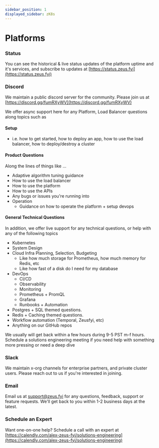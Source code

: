 ```yaml
---
sidebar_position: 1
displayed_sidebar: zK8s
---
```


# Platforms

### Status

You can see the historical & live status updates of the platform uptime and it's services, and subscribe to updates
at [https://status.zeus.fyi](https://status.zeus.fyi)

### Discord

We maintain a public discord server for the community. Please join us
at [https://discord.gg/fumRXyWV](https://discord.gg/fumRXyWV)

We offer async support here for any Platform, Load Balancer questions along topics such as

#### Setup

- i.e. how to get started, how to deploy an app, how to use the load balancer, how to deploy/destroy a cluster

#### Product Questions

Along the lines of things like ...

- Adaptive algorithm tuning guidance
- How to use the load balancer
- How to use the platform
- How to use the APIs
- Any bugs or issues you're running into
- Operation
    - Guidance on how to operate the platform + setup devops

#### General Technical Questions

In addition, we offer live support for any technical questions, or help with any of the following topics

- Kubernetes
- System Design
- Cloud Infra Planning, Selection, Budgeting
  - Like how much storage for Prometheus, how much memory for Redis, etc
  - Like how fast of a disk do I need for my database
- DevOps
    - CI/CD
    - Observability
    - Monitoring
    - Prometheus + PromQL
    - Grafana
    - Runbooks + Automation
- Postgres + SQL themed questions.
- Redis + Caching themed questions.
- Workflow automation (Temporal, Zeusfyi, etc)
- Anything on our GitHub repos

We usually will get back within a few hours during 9-5 PST m-f hours.
Schedule a solutions engineering meeting if you need help with something more pressing or need a deep dive

### Slack

We maintain x-org channels for enterprise partners, and private cluster users. Please reach out to us if you're
interested in joining.

### Email

Email us at [support@zeus.fyi](mailto:) for any questions, feedback, support or feature requests. We'll get back to you
within 1-2 business days at the latest.

### Schedule an Expert

Want one-on-one help? Schedule a call with an expert
at [https://calendly.com/alex-zeus-fyi/solutions-engineering](https://calendly.com/alex-zeus-fyi/solutions-engineering)